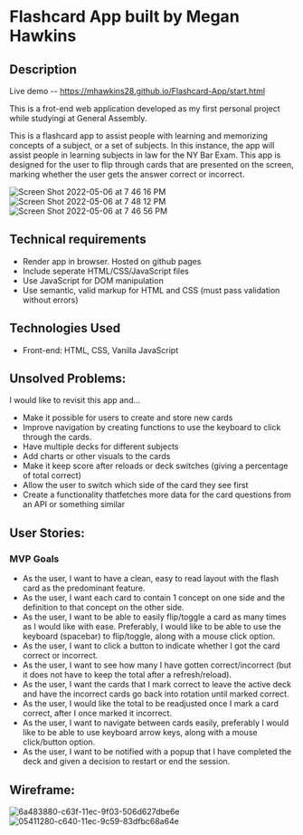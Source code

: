 # **Flashcard App built by Megan Hawkins**


## **Description**

Live demo -- https://mhawkins28.github.io/Flashcard-App/start.html

This is a frot-end web application developed as my first personal project while studyingi at General Assembly. 

This is a flashcard app to assist people with learning and memorizing concepts of a subject, or a set of subjects. In this instance, the app will assist people in learning subjects in law for the NY Bar Exam. This app is designed for the user to flip through cards that are presented on the screen, marking whether the user gets the answer correct or incorrect. 


![Screen Shot 2022-05-06 at 7 46 16 PM](https://user-images.githubusercontent.com/93104882/167228742-4d7ef03f-cb88-415f-9f1f-bd2277482419.png)
![Screen Shot 2022-05-06 at 7 48 12 PM](https://user-images.githubusercontent.com/93104882/167228777-58fc26fc-e5ed-4ac4-bbbd-a1c8f1cb2e9c.png)
![Screen Shot 2022-05-06 at 7 46 56 PM](https://user-images.githubusercontent.com/93104882/167228779-7dbce326-57ec-4663-b1f9-b204a79d28cd.png)

## **Technical requirements**

- Render app in browser. Hosted on github pages
- Include seperate HTML/CSS/JavaScript files
- Use JavaScript for DOM manipulation
- Use semantic, valid markup for HTML and CSS (must pass validation without errors)

## **Technologies Used**

* Front-end: HTML, CSS, Vanilla JavaScript


## **Unsolved Problems:**

I would like to revisit this app and...

- Make it possible for users to create and store new cards
- Improve navigation by creating functions to use the keyboard to click through the cards.
- Have multiple decks for different subjects
- Add charts or other visuals to the cards
- Make it keep score after reloads or deck switches (giving a percentage of total correct) 
- Allow the user to switch which side of the card they see first
- Create a functionality thatfetches more data for the card questions from an API or something similar

## **User Stories:**

### **MVP Goals**

- As the user, I want to have a clean, easy to read layout with the flash card as the predominant feature.
- As the user, I want each card to contain 1 concept on one side and the definition to that concept on the other side.
- As the user, I want to be able to easily flip/toggle a card as many times as I would like with ease. Preferably, I would like to be able to use the keyboard (spacebar) to flip/toggle, along with a mouse click option.
- As the user, I want to click a button to indicate whether I got the card correct or incorrect.
- As the user, I want to see how many I have gotten correct/incorrect (but it does not have to keep the total after a refresh/reload).
- As the user, I want the cards that I mark correct to leave the active deck and have the incorrect cards go back into rotation until marked correct.
- As the user, I would like the total to be readjusted once I mark a card correct, after I once marked it incorrect.
- As the user, I want to navigate between cards easily, preferably I would like to be able to use keyboard arrow keys, along with a mouse click/button option.
- As the user, I want to be notified with a popup that I have completed the deck and given a decision to restart or end the session.

## **Wireframe:**

![6a483880-c63f-11ec-9f03-506d627dbe6e](https://user-images.githubusercontent.com/93104882/167229546-7ffa6ff3-e746-4b8f-906a-d6164025111c.jpeg)
![05411280-c640-11ec-9c59-83dfbc68a64e](https://user-images.githubusercontent.com/93104882/167229549-46776928-39ac-44c9-b370-3c622e9ac372.jpeg)
